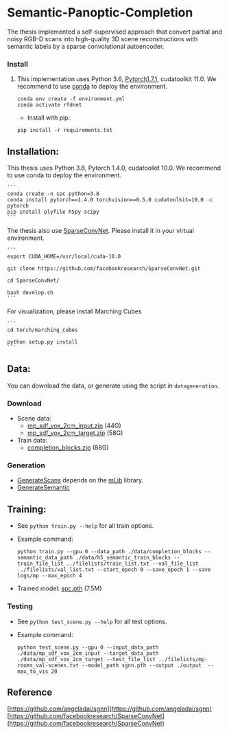 # Semantic-Panoptic-Completion

The thesis implemented a self-supervised approach that convert partial and noisy RGB-D scans into high-quality 3D scene reconstructions with semantic labels by a sparse convolutional autoencoder.

### Install
1. This implementation uses Python 3.6, [Pytorch1.7.1](http://pytorch.org/), cudatoolkit 11.0. We recommend to use [conda](https://docs.conda.io/en/latest/miniconda.html) to deploy the environment.
    ```
    conda env create -f environment.yml
    conda activate rfdnet
    ```
    * Install with pip:
    ```
    pip install -r requirements.txt
    ```


## Installation:  
This thesis uses Python 3.8, Pytorch 1.4.0, cudatoolkit 10.0. We recommend to use conda to deploy the environment.

    ```
    conda create -n spc python=3.8
    conda install pytorch==1.4.0 torchvision==0.5.0 cudatoolkit=10.0 -c pytorch
    pip install plyfile h5py scipy
    ```

The thesis also use [SparseConvNet](https://github.com/facebookresearch/SparseConvNet). Please install it in your virtual environment.

    ```
    export CUDA_HOME=/usr/local/cuda-10.0
    
    git clone https://github.com/facebookresearch/SparseConvNet.git
    
    cd SparseConvNet/
    
    bash develop.sh
    ```

For visualization, please install Marching Cubes

    ```
    cd torch/marching_cubes
    
    python setup.py install
    ```

## Data:
You can download the data, or generate using the script in `datageneration`.
### Download
* Scene data: 
  - [mp_sdf_vox_2cm_input.zip](http://kaldir.vc.in.tum.de/adai/SGNN/mp_sdf_vox_2cm_input.zip) (44G)
  - [mp_sdf_vox_2cm_target.zip](http://kaldir.vc.in.tum.de/adai/SGNN/mp_sdf_vox_2cm_target.zip) (58G)
* Train data:
  - [completion_blocks.zip](http://kaldir.vc.in.tum.de/adai/SGNN/completion_blocks.zip) (88G)
### Generation
* [GenerateScans](datagen/GenerateScans) depends on the [mLib](https://github.com/niessner/mLib) library.
* [GenerateSemantic](datagen/GenerateSemantic)
## Training:  
* See `python train.py --help` for all train options. 
* Example command: 

    ```
    python train.py --gpu 0 --data_path ./data/completion_blocks --semantic_data_path ./data/h5_semantic_train_blocks --train_file_list ../filelists/train_list.txt --val_file_list ../filelists/val_list.txt --start_epoch 0 --save_epoch 1 --save logs/mp --max_epoch 4
    ```

* Trained model: [spc.pth](http://kaldir.vc.in.tum.de/adai/SGNN/sgnn.pth) (7.5M)

### Testing
* See `python test_scene.py --help` for all test options. 
* Example command: 

    ```
    python test_scene.py --gpu 0 --input_data_path ./data/mp_sdf_vox_2cm_input --target_data_path ./data/mp_sdf_vox_2cm_target --test_file_list ../filelists/mp-rooms_val-scenes.txt --model_path sgnn.pth --output ./output  --max_to_vis 20
    ```

## Reference
[https://github.com/angeladai/sgnn](https://github.com/angeladai/sgnn)
[https://github.com/facebookresearch/SparseConvNet](https://github.com/facebookresearch/SparseConvNet)
